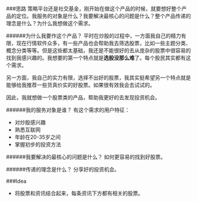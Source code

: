 ###思路
策略平台还是社交基金，刚开始在做这个产品的时候，就要想好整个产品的定位。我服务的对象是什么？我要解决最核心的问题是什么？整个产品传递的理念是什么？为什么我想做这个需求。

######为什么我要作这个产品？
平时在炒股的过程中，一方面我自己的精力有限，现在行情软件众多，有一些产品也会帮助我去筛选股票，比如一些主题分类、概念分类等等。但是这些都太基础，我还是不能很好的去从庞杂的股票中很容易的找到我感兴趣的。我想要的第一个特点就是**选股没那么难**了。每个股民其实都有这个需求。

另一方面，我自己的实力有限，选择不出好的股票，我其实挺希望另一个特点就是能够给我推荐一些货真价实的好股票。如果很有效我会去试试的。

因此，我就想做一个股票类的产品，帮助我更好的去发现投资机会。

######我的服务对象是谁？
有这个需求的用户特征：

* 对炒股感兴趣
* 熟悉互联网
* 年龄在20-35岁之间
* 掌握初步的投资方法


######我要解决的最核心的问题是什么？
如何更容易的找到好股票。

######传递的理念是什么？
分享好的投资机会。



###Idea
* 将股票和资讯结合起来，每条资讯下方都有相关的股票。
